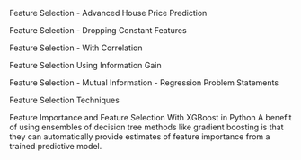 Feature Selection - Advanced House Price Prediction

Feature Selection - Dropping Constant Features

Feature Selection - With Correlation

Feature Selection Using Information Gain

Feature Selection - Mutual Information - Regression Problem Statements

Feature Selection Techniques

Feature Importance and Feature Selection With XGBoost in Python
  A benefit of using ensembles of decision tree methods like gradient boosting is that they can automatically provide estimates of feature importance from a trained predictive model.
